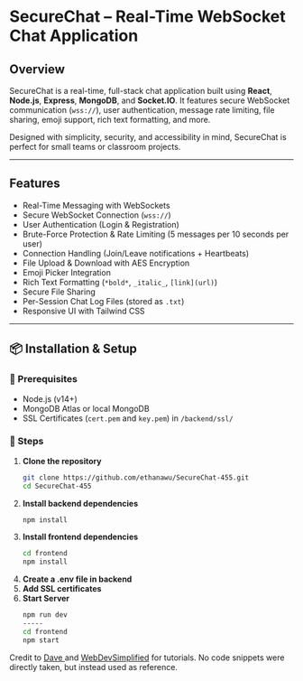 # SecureChat – Real-Time WebSocket Chat Application

## Overview

SecureChat is a real-time, full-stack chat application built using **React**, **Node.js**, **Express**, **MongoDB**, and **Socket.IO**. It features secure WebSocket communication (`wss://`), user authentication, message rate limiting, file sharing, emoji support, rich text formatting, and more.

Designed with simplicity, security, and accessibility in mind, SecureChat is perfect for small teams or classroom projects.

---

## Features

-  Real-Time Messaging with WebSockets
-  Secure WebSocket Connection (`wss://`)
-  User Authentication (Login & Registration)
-  Brute-Force Protection & Rate Limiting (5 messages per 10 seconds per user)
-  Connection Handling (Join/Leave notifications + Heartbeats)
-  File Upload & Download with AES Encryption
-  Emoji Picker Integration
-  Rich Text Formatting (`*bold*`, `_italic_`, `[link](url)`)
-  Secure File Sharing
-  Per-Session Chat Log Files (stored as `.txt`)
-  Responsive UI with Tailwind CSS

---

## 📦 Installation & Setup

### 🔧 Prerequisites
- Node.js (v14+)
- MongoDB Atlas or local MongoDB
- SSL Certificates (`cert.pem` and `key.pem`) in `/backend/ssl/`

### 🔄 Steps

1. **Clone the repository**
   ```bash
   git clone https://github.com/ethanawu/SecureChat-455.git
   cd SecureChat-455
2. **Install backend dependencies**
   ```bash
   npm install
3. **Install frontend dependencies**
   ```bash
   cd frontend
   npm install
4. **Create a .env file in backend**
5. **Add SSL certificates**
6. **Start Server**
   ```bash
   npm run dev
   -----
   cd frontend
   npm start

Credit to [Dave ](https://www.youtube.com/@DaveGrayTeachesCode) and [WebDevSimplified](https://www.youtube.com/@WebDevSimplified) for tutorials. No code snippets were directly taken, but instead used as reference.
